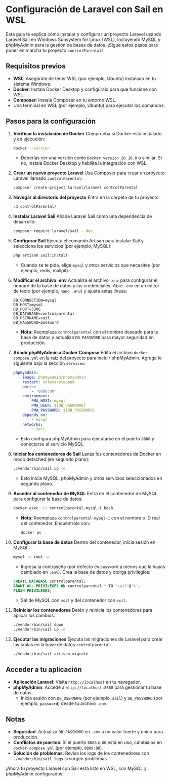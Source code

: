 # Configuración de Laravel con Sail en WSL

Esta guía te explica cómo instalar y configurar un proyecto Laravel usando Laravel Sail en Windows Subsystem for Linux (WSL), incluyendo MySQL y phpMyAdmin para la gestión de bases de datos. ¡Sigue estos pasos para poner en marcha tu proyecto `controlParental`!

## Requisitos previos
- **WSL**: Asegúrate de tener WSL (por ejemplo, Ubuntu) instalado en tu sistema Windows.
- **Docker**: Instala Docker Desktop y configúralo para que funcione con WSL.
- **Composer**: Instala Composer en tu entorno WSL.
- Una terminal en WSL (por ejemplo, Ubuntu) para ejecutar los comandos.

## Pasos para la configuración

1. **Verificar la instalación de Docker**
   Comprueba si Docker está instalado y en ejecución:
   ```bash
   docker --version
   ```
    - Deberías ver una versión como `Docker version 20.10.0` o similar. Si no, instala Docker Desktop y habilita la integración con WSL.

2. **Crear un nuevo proyecto Laravel**
   Usa Composer para crear un proyecto Laravel llamado `controlParental`:
   ```bash
   composer create-project laravel/laravel controlParental
   ```

3. **Navegar al directorio del proyecto**
   Entra en la carpeta de tu proyecto:
   ```bash
   cd controlParental/
   ```

4. **Instalar Laravel Sail**
   Añade Laravel Sail como una dependencia de desarrollo:
   ```bash
   composer require laravel/sail --dev
   ```

5. **Configurar Sail**
   Ejecuta el comando Artisan para instalar Sail y selecciona los servicios (por ejemplo, MySQL):
   ```bash
   php artisan sail:install
   ```
    - Cuando se te pida, elige `mysql` y otros servicios que necesites (por ejemplo, redis, mailpit).

6. **Modificar el archivo .env**
   Actualiza el archivo `.env` para configurar el nombre de la base de datos y las credenciales. Abre `.env` en un editor de texto (por ejemplo, `nano .env`) y ajusta estas líneas:
   ```env
   DB_CONNECTION=mysql
   DB_HOST=mysql
   DB_PORT=3306
   DB_DATABASE=controlparental
   DB_USERNAME=sail
   DB_PASSWORD=password
   ```
    - **Nota**: Reemplaza `controlparental` con el nombre deseado para tu base de datos y actualiza `DB_PASSWORD` para mayor seguridad en producción.

7. **Añadir phpMyAdmin a Docker Compose**
   Edita el archivo `docker-compose.yml` en la raíz del proyecto para incluir phpMyAdmin. Agrega lo siguiente bajo la sección `services`:
   ```yaml
   phpmyadmin:
       image: phpmyadmin/phpmyadmin
       restart: unless-stopped
       ports:
           - '8888:80'
       environment:
           PMA_HOST: mysql
           PMA_USER: ${DB_USERNAME}
           PMA_PASSWORD: ${DB_PASSWORD}
       depends_on:
           - mysql
       networks:
           - sail
   ```
    - Esto configura phpMyAdmin para ejecutarse en el puerto `8888` y conectarse al servicio MySQL.

8. **Iniciar los contenedores de Sail**
   Lanza los contenedores de Docker en modo detached (en segundo plano):
   ```bash
   ./vendor/bin/sail up -d
   ```
    - Esto inicia MySQL, phpMyAdmin y otros servicios seleccionados en segundo plano.

9. **Acceder al contenedor de MySQL**
   Entra en el contenedor de MySQL para configurar la base de datos:
   ```bash
   docker exec -it controlparental-mysql-1 bash
   ```
    - **Nota**: Reemplaza `controlparental-mysql-1` con el nombre o ID real del contenedor. Encuéntralo con:
      ```bash
      docker ps
      ```

10. **Configurar la base de datos**
    Dentro del contenedor, inicia sesión en MySQL:
    ```bash
    mysql -u root -p
    ```
    - Ingresa la contraseña (por defecto es `password` a menos que la hayas cambiado en `.env`).
      Crea la base de datos y otorga privilegios:
    ```sql
    CREATE DATABASE controlparental;
    GRANT ALL PRIVILEGES ON controlparental.* TO 'sail'@'%';
    FLUSH PRIVILEGES;
    ```
    - Sal de MySQL con `exit` y del contenedor con `exit`.

11. **Reiniciar los contenedores**
    Detén y reinicia los contenedores para aplicar los cambios:
    ```bash
    ./vendor/bin/sail down
    ./vendor/bin/sail up -d
    ```

12. **Ejecutar las migraciones**
    Ejecuta las migraciones de Laravel para crear las tablas en la base de datos `controlparental`:
    ```bash
    ./vendor/bin/sail artisan migrate
    ```

## Acceder a tu aplicación
- **Aplicación Laravel**: Visita `http://localhost` en tu navegador.
- **phpMyAdmin**: Accede a `http://localhost:8888` para gestionar tu base de datos.
    - Inicia sesión con `DB_USERNAME` (por ejemplo, `sail`) y `DB_PASSWORD` (por ejemplo, `password`) desde tu archivo `.env`.

## Notas
- **Seguridad**: Actualiza `DB_PASSWORD` en `.env` a un valor fuerte y único para producción.
- **Conflictos de puertos**: Si el puerto `8888` o `80` está en uso, cámbialos en `docker-compose.yml` (por ejemplo, `8889:80`).
- **Solución de problemas**: Revisa los logs de los contenedores con `./vendor/bin/sail logs` si surgen problemas.

¡Ahora tu proyecto Laravel con Sail está listo en WSL, con MySQL y phpMyAdmin configurados!
